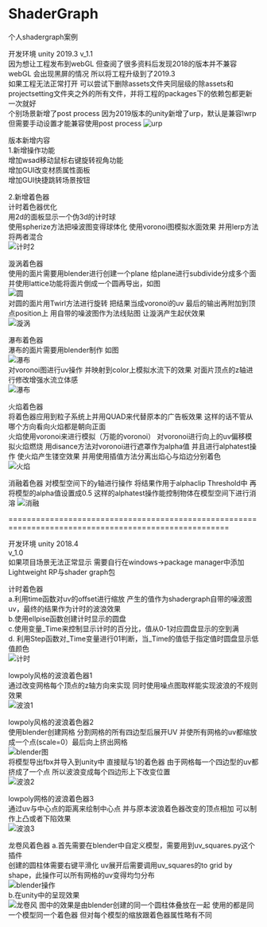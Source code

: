 # ShaderGraph
个人shadergraph案例  
  
开发环境 unity 2019.3
v_1.1  
因为想让工程发布到webGL 但查阅了很多资料后发现2018的版本并不兼容webGL 会出现黑屏的情况 所以将工程升级到了2019.3    
如果工程无法正常打开 可以尝试下删除assets文件夹同层级的除assets和projectsetting文件夹之外的所有文件，并将工程的packages下的依赖包都更新一次就好  
个别场景新增了post process 因为2019版本的unity新增了urp，默认是兼容lwrp 但需要手动设置才能兼容使用post process 
![urp](https://github.com/ssssssilver/ShaderGraph/blob/master/ShaderGraphs/preview/urp.jpg)  
  
版本新增内容  
1.新增操作功能  
增加wsad移动鼠标右键旋转视角功能  
增加GUI改变材质属性面板  
增加GUI快捷跳转场景按钮  

2.新增着色器  
计时着色器优化  
用2d的面板显示一个伪3d的计时球   
使用spherize方法把噪波图变得球体化 使用voronoi图模拟水面效果 并用lerp方法将两者混合  
![计时2](https://github.com/ssssssilver/ShaderGraph/blob/master/ShaderGraphs/preview/timing2.gif)  
  
漩涡着色器  
使用的面片需要用blender进行创建一个plane 给plane进行subdivide分成多个面并使用lattice功能将面片倒成一个圆再导出，如图  
![圆](https://github.com/ssssssilver/ShaderGraph/blob/master/ShaderGraphs/preview/whrispool.jpg)  
对圆的面片用Twirl方法进行旋转 把结果当成voronoi的uv 最后的输出再附加到顶点position上 
用自带的噪波图作为法线贴图 让漩涡产生起伏效果  
![漩涡](https://github.com/ssssssilver/ShaderGraph/blob/master/ShaderGraphs/preview/whrispool.gif)  

瀑布着色器  
瀑布的面片需要用blender制作 如图  
![瀑布](https://github.com/ssssssilver/ShaderGraph/blob/master/ShaderGraphs/preview/waterfall.jpg)  
对voronoi图进行uv操作 并映射到color上模拟水流下的效果 对面片顶点的z轴进行修改增强水流立体感  
![瀑布](https://github.com/ssssssilver/ShaderGraph/blob/master/ShaderGraphs/preview/waterfall.gif)  

火焰着色器  
将着色器应用到粒子系统上并用QUAD来代替原本的广告板效果 这样的话不管从哪个方向看向火焰都是朝向正面  
火焰使用voronoi来进行模拟（万能的voronoi） 对voronoi进行向上的uv偏移模拟火焰燃烧 用disance方法对voronoi进行遮罩作为alpha值 并且进行alphatest操作  使火焰产生镂空效果 并用使用插值方法分离出焰心与焰边分别着色  
![火焰](https://github.com/ssssssilver/ShaderGraph/blob/master/ShaderGraphs/preview/fire.gif)  
  
消融着色器
对模型空间下的y轴进行操作 将结果作用于alphaclip Threshold中 再将模型的alpha值设置成0.5 这样的alphatest操作能控制物体在模型空间下进行消溶
![消融](https://github.com/ssssssilver/ShaderGraph/blob/master/ShaderGraphs/preview/dissolve.gif)  

======================================================================================================  
  
开发环境 unity 2018.4  
v_1.0  
如果项目场景无法正常显示 需要自行在windows->package manager中添加Lightweight RP与shader graph包
  
计时着色器  
a.利用time函数对uv的offset进行缩放 产生的值作为shadergraph自带的噪波图uv，最终的结果作为计时的波浪效果    
b.使用ellpise函数创建计时显示的圆盘    
c.使用变量_Time来控制显示计时的百分比，值从0-1对应圆盘显示的空到满  
d. 利用Step函数对_Time变量进行01判断，当_Time的值低于指定值时圆盘显示低值颜色  
![计时](https://github.com/ssssssilver/ShaderGraph/blob/master/ShaderGraphs/preview/timing.gif)
  
lowpoly风格的波浪着色器1  
通过改变网格每个顶点的z轴方向来实现 同时使用噪点图取样能实现波浪的不规则效果  
![波浪1](https://github.com/ssssssilver/ShaderGraph/blob/master/ShaderGraphs/preview/wave1.gif)  
  
lowpoly风格的波浪着色器2  
使用blender创建网格 分割网格的所有四边型后展开UV 并使所有网格的uv都缩放成一个点(scale=0）最后向上挤出网格  
![blender图](https://github.com/ssssssilver/ShaderGraph/blob/master/ShaderGraphs/preview/wave2.jpg)    
将模型导出fbx并导入到unity中 直接赋与1的着色器 由于网格每一个四边型的uv都挤成了一个点 所以波浪变成每个四边形上下改变位置  
![波浪2](https://github.com/ssssssilver/ShaderGraph/blob/master/ShaderGraphs/preview/wave2.gif)  
  
lowpoly网格的波浪着色器3  
通过uv与中心点的距离来绘制中心点 并与原本波浪着色器改变的顶点相加 可以制作上凸或者下陷效果  
![波浪3](https://github.com/ssssssilver/ShaderGraph/blob/master/ShaderGraphs/preview/wave3.gif)  
  
 龙卷风着色器
 a.首先需要在blender中自定义模型，需要用到uv_squares.py这个插件  
 创建的圆柱体需要右键平滑化 uv展开后需要调用uv_squares的to grid by shape，此操作可以所有网格的uv变得均匀分布  
 ![blender操作](https://github.com/ssssssilver/ShaderGraph/blob/master/ShaderGraphs/preview/tornado.jpg)    
 b.在unity中的呈现效果  
 ![龙卷风](https://github.com/ssssssilver/ShaderGraph/blob/master/ShaderGraphs/preview/tornado.gif) 
 图中的效果是由blender创建的同一个圆柱体叠放在一起 使用的都是同一个模型同一个着色器 但对每个模型的缩放跟着色器属性略有不同
 
